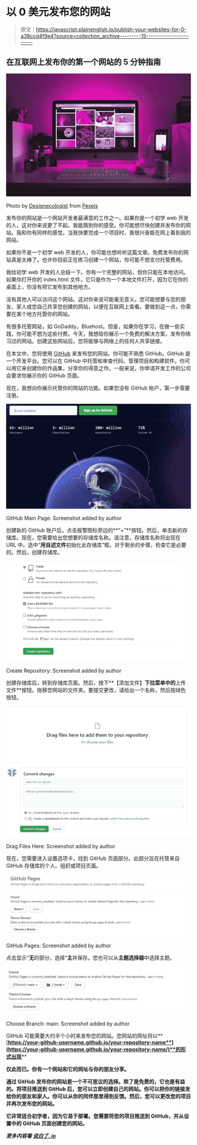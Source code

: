# 以 0 美元发布您的网站

> 原文：<https://javascript.plainenglish.io/publish-your-websites-for-0-a38ccd4f9e4?source=collection_archive---------15----------------------->

## 在互联网上发布你的第一个网站的 5 分钟指南

![](img/276cb0252b33379b4c38f3dc210e3734.png)

Photo by [Designecologist](https://www.pexels.com/@designecologist?utm_content=attributionCopyText&utm_medium=referral&utm_source=pexels) from [Pexels](https://www.pexels.com/photo/silver-imac-displaying-collage-photos-1779487/?utm_content=attributionCopyText&utm_medium=referral&utm_source=pexels)

发布你的网站是一个网站开发者最满意的工作之一。如果你是一个初学 web 开发的人，这对你来说更了不起。我能猜到你的感受。你可能想尽快创建并发布你的网站。我和你有同样的感觉。当我快要完成一个项目时，我很兴奋能在网上看到我的网站。

如果你不是一个初学 web 开发的人，你可能也想听听这篇文章。免费发布你的网站真是太棒了。也许你目前正在练习创建一个网站，你可能不想支付托管费用。

我给初学 web 开发的人总结一下。你有一个完整的网站，但你只能在本地访问。如果你打开你的 index.html 文件，它只是作为一个本地文件打开，因为它在你的桌面上，你没有把它发布到其他地方。

没有其他人可以访问这个网站。这对你来说可能毫无意义。您可能想要与您的朋友、家人或您自己共享您创建的网站，以便在互联网上查看。要做到这一点，你需要在某个地方托管你的网站。

有很多托管网站，如 GoDaddy，Bluehost。但是，如果你在学习，在做一些实践，你可能不想为这些付费。今天，我想给你展示一个免费的解决方案，发布你练习过的网站。创建这些网站后，您将能够与网络上的任何人共享链接。

在本文中，您将使用 [GitHub](https://github.com/) 来发布您的网站。你可能不熟悉 GitHub。GitHub 是一个开发平台。您可以在 GitHub 中托管和审查代码、管理项目和构建软件。你可以用它来创建你的作品集，分享你的得意之作。一般来说，你申请开发工作的公司会要求你展示你的 GitHub 页面。

现在，我想向你展示托管你的网站的功能。如果您没有 GitHub 帐户，第一步需要注册。

![](img/4a71c025ceb22ab63b4f2894b0d689fa.png)

GitHub Main Page: Screenshot added by author

创建新的 GitHub 账户后，点击报警图标旁边的**“+”**按钮。然后，单击新的存储库。现在，您需要给出您想要的存储库名称。请注意，存储库名称将出现在 URL 中。选中“**用自述文件**初始化此存储库”框。对于剩余的步骤，检查它是必要的。然后，创建存储库。

![](img/c72ccae8127401b3c6ecb3ec14a947ea.png)

Create Repository: Screenshot added by author

创建存储库后，转到存储库页面。然后，按下**【添加文件】**下拉菜单中的**上传文件**按钮。拖移您网站的文件夹。要提交更改，请给出一个名称，然后按绿色按钮。

![](img/f4cef0c478dbd6467396a3ff15d95ecd.png)

Drag Files Here: Screenshot added by author

现在，您需要进入设置选项卡，找到 GitHub 页面部分。此部分旨在托管来自 GitHub 存储库的个人、组织或项目页面。

![](img/f489ffec060a9acd79c1764c005458dc.png)

GitHub Pages: Screenshot added by author

点击显示“**无**的部分，选择“**主**并保存。您也可以从**主题选择器**中选择主题。

![](img/29db9fdc85886718b4fa86e8d4ca4d5c.png)

Choose Branch: main: Screenshot added by author

GitHub 可能需要大约半个小时来发布您的网站。您网站的网址将以**[**https://your-github-username.github.io/your-repository-name**](https://your-github-username.github.io/your-repository-name/)**的形式出现****

****仅此而已。你有一个网站和它的网址与你的朋友分享。****

****通过 GitHub 发布你的网站是一个不可思议的选择。除了是免费的，它也是有益的。将项目推送到 GitHub 后，您可以立即创建自己的网站。你可以把你的链接发给你的朋友和家人。你可以从你的同伴那里得到反馈。然后，您可以更改您的项目并再次发布您的网站。****

****它非常适合初学者，因为它易于部署。您需要将您的项目推送到 GitHub，并从设置中的 GitHub 页面创建您的网站。****

*****更多内容看* [***说白了. io***](http://plainenglish.io/)****